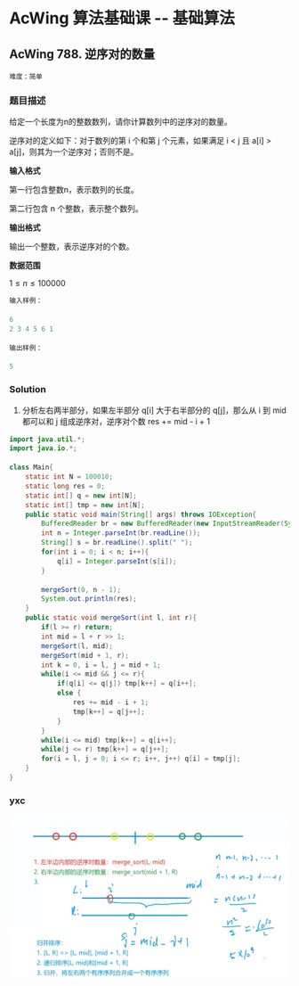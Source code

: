 # AcWing 算法基础课 -- 基础算法

## AcWing 788. 逆序对的数量 

`难度：简单`

### 题目描述

给定一个长度为n的整数数列，请你计算数列中的逆序对的数量。

逆序对的定义如下：对于数列的第 i 个和第 j 个元素，如果满足 i < j 且 a[i] > a[j]，则其为一个逆序对；否则不是。

**输入格式**

第一行包含整数n，表示数列的长度。

第二行包含 n 个整数，表示整个数列。

**输出格式**

输出一个整数，表示逆序对的个数。

**数据范围**

$1≤n≤100000$

```r
输入样例：

6
2 3 4 5 6 1

输出样例：

5
```

### Solution

1. 分析左右两半部分，如果左半部分 q[i] 大于右半部分的 q[j]，那么从 i 到 mid 都可以和 j 组成逆序对，逆序对个数 res += mid - i + 1

```java
import java.util.*;
import java.io.*;

class Main{
    static int N = 100010;
    static long res = 0;
    static int[] q = new int[N];
    static int[] tmp = new int[N];
    public static void main(String[] args) throws IOException{
        BufferedReader br = new BufferedReader(new InputStreamReader(System.in));
        int n = Integer.parseInt(br.readLine());
        String[] s = br.readLine().split(" ");
        for(int i = 0; i < n; i++){
            q[i] = Integer.parseInt(s[i]);
        }
        
        mergeSort(0, n - 1);
        System.out.println(res);
    }
    public static void mergeSort(int l, int r){
        if(l >= r) return;
        int mid = l + r >> 1;
        mergeSort(l, mid);
        mergeSort(mid + 1, r);
        int k = 0, i = l, j = mid + 1;
        while(i <= mid && j <= r){
            if(q[i] <= q[j]) tmp[k++] = q[i++];
            else {
                res += mid - i + 1;
                tmp[k++] = q[j++];
            }
        }
        while(i <= mid) tmp[k++] = q[i++];
        while(j <= r) tmp[k++] = q[j++];
        for(i = l, j = 0; i <= r; i++, j++) q[i] = tmp[j]; 
    }
}
```

### yxc

![image-20210217152344632](pics/image-20210217152344632.png)